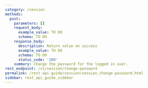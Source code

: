 ```yaml
---
category: /session
methods:
  post:
    parameters: []
    request_body:
      example_value: TO DO
      schema: TO DO
    response_body:
      description: Return value on success
      example_value: TO DO
      schema: TO DO
      status_code: '200'
    summary: Change the password for the logged in user.
rest_endpoint: /v1/session/change-password
permalink: /rest-api-guide/session/session_change-password.html
sidebar: rest_api_guide_sidebar
---
```

